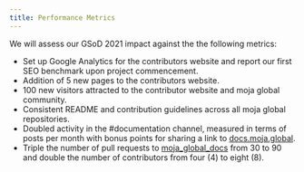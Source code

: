 ```yaml
---
title: Performance Metrics
---
```


We will assess our GSoD 2021 impact against the the following metrics:

-   Set up Google Analytics for the contributors website and report our first SEO benchmark upon project commencement.
-   Addition of 5 new pages to the contributors website.
-   100 new visitors attracted to the contributor website and moja global community.
-   Consistent README and contribution guidelines across all moja global repositories.
-   Doubled activity in the #documentation channel, measured in terms of posts per month with bonus points for sharing a link to [docs.moja.global](http://docs.moja.global).
-   Triple the number of pull requests to [moja_global_docs](https://github.com/moja-global/moja_global_docs) from 30 to 90 and double the number of contributors from four (4) to eight (8).
